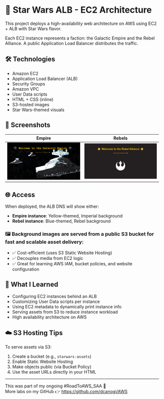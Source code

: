 # 🚀 Star Wars ALB - EC2 Architecture

This project deploys a high-availability web architecture on AWS using EC2 + ALB with Star Wars flavor.

Each EC2 instance represents a faction: the Galactic Empire and the Rebel Alliance. A public Application Load Balancer distributes the traffic.

## 🛠️ Technologies

- Amazon EC2
- Application Load Balancer (ALB)
- Security Groups
- Amazon VPC
- User Data scripts
- HTML + CSS (inline)
- S3-hosted images
- Star Wars-themed visuals

## 📸 Screenshots

| Empire | Rebels |
|--------|--------|
| ![Empire](screenshots/empire.png) | ![Rebels](screenshots/rebel.png) |

## 🌐 Access

When deployed, the ALB DNS will show either:
- **Empire instance**: Yellow-themed, Imperial background
- **Rebel instance**: Blue-themed, Rebel background

### 🖼️ Background images are served from a **public S3 bucket** for fast and scalable asset delivery:
- ✅ Cost-efficient (uses S3 Static Website Hosting)
- ✅ Decouples media from EC2 logic
- ✅ Great for learning AWS IAM, bucket policies, and website configuration

## 🧠 What I Learned

- Configuring EC2 instances behind an ALB
- Customizing User Data scripts per instance
- Using EC2 metadata to dynamically print instance info
- Serving assets from S3 to reduce instance workload
- High availability architecture on AWS

## ☁️ S3 Hosting Tips

To serve assets via S3:
1. Create a bucket (e.g., `starwars-assets`)
2. Enable Static Website Hosting
3. Make objects public (via Bucket Policy)
4. Use the asset URLs directly in your HTML

---

This was part of my ongoing #RoadToAWS_SAA 🚀  
More labs on my GitHub 👉 https://github.com/dcanogi/AWS
